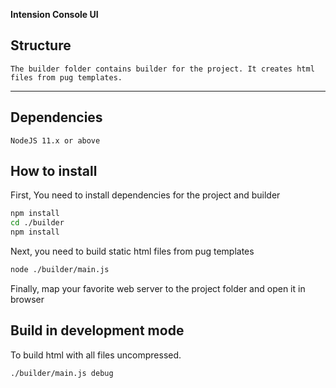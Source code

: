 **Intension Console UI**

## Structure
    The builder folder contains builder for the project. It creates html files from pug templates.    
---

## Dependencies
    NodeJS 11.x or above

## How to install

First, You need to install dependencies for the project and builder 

```sh
npm install
cd ./builder
npm install
```

Next, you need to build static html files from pug templates

```sh
node ./builder/main.js
```

Finally, map your favorite web server to the project folder and open it in browser

## Build in development mode

To build html with all files uncompressed.

```sh
./builder/main.js debug
```


